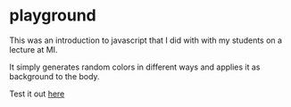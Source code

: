 # playground

This was an introduction to javascript that I did with with my students on a lecture at MI.

It simply generates random colors in different ways and applies it as background to the body.

Test it out [here](https://tsourdox.github.io/playground/)

